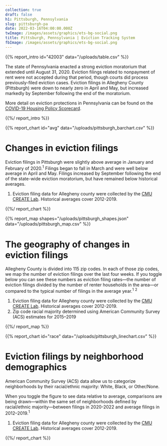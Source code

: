 ```yaml
---
collection: true
draft: false
h1: Pittsburgh, Pennsylvania
slug: pittsburgh-pa
date: 2022-03-16T04:00:00.000Z
twImage: /images/assets/graphics/ets-bg-social.png
title: Pittsburgh, Pennsylvania | Eviction Tracking System
fbImage: /images/assets/graphics/ets-bg-social.png
---
```


{{% report_intro id="42003" data="/uploads/table.csv" %}}



The state of Pennsylvania enacted a strong eviction moratorium that extended until August 31, 2020. Eviction filings related to nonpayment of rent were not accepted during that period, though courts did process previously-filed eviction cases. Eviction filings in Allegheny County (Pittsburgh) were down to nearly zero in April and May, but increased markedly by September following the end of the moratorium. 

More detail on eviction protections in Pennsylvania can be found on the [COVID-19 Housing Policy Scorecard](https://evictionlab.org/covid-policy-scorecard/pa/).



{{%/ report_intro %}}



{{% report_chart id="avg" data="/uploads/pittsburgh_barchart.csv" %}}









# Changes in eviction filings

Eviction filings in Pittsburgh were slightly above average in January and February of 2020.<sup>1</sup> Filings began to fall in March and were well below average in April and May. Filings increased by September following the end of the state-wide eviction moratorium, but have remained below historical averages. 

1. Eviction filing data for Allegheny county were collected by the [CMU CREATE Lab](http://evict-response.earthtime.org/). Historical averages cover 2012-2019.









{{%/ report_chart %}}



{{% report_map shapes="/uploads/pittsburgh_shapes.json" data="/uploads/pittsburgh_map.csv" %}}



# The geography of changes in eviction filings

Allegheny County is divided into 115 zip codes. In each of those zip codes, we map the number of eviction filings over the last four weeks. If you toggle below you can see these numbers as eviction filing rates—the number of eviction filings divided by the number of renter households in the area—or compared to the typical number of filings in the average year.<sup>1</sup> <sup>2</sup>

1. Eviction filing data for Allegheny county were collected by the [CMU CREATE Lab](http://evict-response.earthtime.org/). Historical averages cover 2012-2019.
2. Zip code racial majority determined using American Community Survey (ACS) estimates for 2015–2019



{{%/ report_map %}}



{{% report_chart id="race" data="/uploads/pittsburgh_linechart.csv" %}}

# Eviction filings by neighborhood demographics

American Community Survey (ACS) data allow us to categorize neighborhoods by their racial/ethnic majority: White, Black, or Other/None. 

When you toggle the figure to see data relative to average, comparisons are being drawn—within the same set of neighborhoods defined by racial/ethnic majority—between filings in 2020-2022 and average filings in 2012–2019.<sup>1</sup> 

1. Eviction filing data for Allegheny county were collected by the [CMU CREATE Lab](http://evict-response.earthtime.org/). Historical averages cover 2012-2019.

{{%/ report_chart %}}